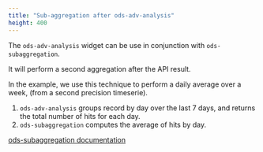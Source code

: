 ```yaml
---
title: "Sub-aggregation after ods-adv-analysis"
height: 400
---
```


The `ods-adv-analysis` widget can be use in conjunction with `ods-subaggregation`.

It will perform a second aggregation after the API result. 

In the example, we use this technique to perform a daily average over a week, (from a second precision timeserie). 
1. `ods-adv-analysis` groups record by day over the last 7 days, and returns the total number of hits for each day. 
2. `ods-subaggregation` computes the average of hits by day.

[ods-subaggregation documentation](https://help.opendatasoft.com/widgets/#/api/ods-widgets.directive:odsSubaggregation)